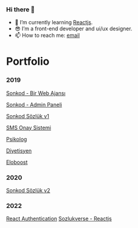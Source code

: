 ### Hi there 👋

- 🌱 I’m currently learning  [Reactjs](https://reactjs.org/).
- 😎 I’m a front-end developer and ui/ux designer.
- 📫 How to reach me:   [email](mailto:tolgabrandt@gmail.com)

# Portfolio
 ### 2019
 [Sonkod - Bir Web Ajansı](https://sonkod-2019.netlify.app)
 
 [Sonkod - Admin Paneli](https://sonkod-admin-2019.netlify.app)
 
 [Sonkod Sözlük v1](https://sozluk-2019.netlify.app)
 
 [SMS Onay Sistemi](https://sms-2019.netlify.app)
 
 [Psikolog](https://psikolog-2019.netlify.app)
 
 [Diyetisyen](https://diyetisyen-2019.netlify.app)
 
 [Eloboost](https://eloboost-2019.netlify.com)

###  2020
[Sonkod Sözlük v2](https://sozluk-2020.netlify.app)

### 2022
[React Authentication](https://react-auth2022.netlify.app)
[Sozlukverse - Reactjs](https://fastidious-empanada-13d3df.netlify.app)

